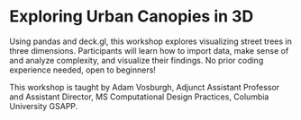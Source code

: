 # Exploring Urban Canopies in 3D

Using pandas and deck.gl, this workshop explores visualizing street trees in three dimensions. Participants will learn how to import data, make sense of and analyze complexity, and visualize their findings. No prior coding experience needed, open to beginners!

This workshop is taught by Adam Vosburgh, Adjunct Assistant Professor and Assistant Director, MS Computational Design Practices, Columbia University GSAPP.